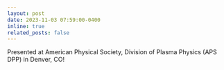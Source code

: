 ```yaml
---
layout: post
date: 2023-11-03 07:59:00-0400
inline: true
related_posts: false
---
```


Presented at American Physical Society, Division of Plasma Physics (APS DPP) in Denver, CO!
